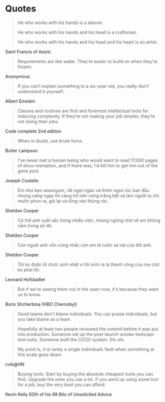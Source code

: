 # Quotes

> He who works with his hands is a laborer.
>
> He who works with his hands and his head is a craftsman.
>
> He who works with his hands and his head and his heart is an artist.

Saint Francis of Assisi

> Requirements are like water. They’re easier to build on when they’re frozen.

Anonymous

> If you can’t explain something to a six-year-old, you really don’t understand it yourself.

Albert Einstein

> Classes and routines are first and foremost intellectual tools for reducing complexity. If they’re not making your job simpler, they’re not doing their jobs.

Code complete 2nd edition

> When in doubt, use brute force.

Butler Lampson

> I've never met a human being who would want to read 17,000 pages of docu-mentation, and if there was, I'd kill him to get him out of the gene pool.

Joseph Costello

> Em như kẹo sewingum, rất ngọt ngào và thơm ngon lúc ban đầu nhưng càng ngày thì càng trở nên cứng trắng bệt và làm người ta chỉ muốn phun ra, gói lại và tống vào thùng rác.

Sheldon Cooper

> Có thể anh xuất sắc trong nhiều việc, nhưng ngừng nhớ về em không nằm trong số đó.

Sheldon Cooper

> Con người anh vốn cứng nhắc còn em là nước sả vải của đời anh.

Sheldon Cooper

> Tôi ko được tổ chức sinh nhật vì tôi sinh ra là thành công của mẹ chứ ko phải tôi.

Leonard Hofstadter

> But if we're seeing them out in the open now, it's because they want us to know.

Boris Shcherbina (HBO Chernobyl)

> Good teams don't blame individuals. You can praise individuals, but you take blame as a team.
>
> Hopefully at least two people reviewed the commit before it was put into production. Someone set up the post-launch smoke-tests/api-test-suits. Someone built the CI/CD-system. Etc etc.
>
> My point is, it is rarely a single individuals fault when something at this scale goes down.

cvik@HN

> Buying tools: Start by buying the absolute cheapest tools you can find. Upgrade the ones you use a lot. If you wind up using some tool for a job, buy the very best you can afford.

Kevin Kelly 62th of his 68 Bits of Unsolicited Advice
